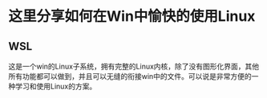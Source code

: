 # 这里分享如何在Win中愉快的使用Linux

## WSL

这是一个win的Linux子系统，拥有完整的Linux内核，除了没有图形化界面，其他所有功能都可以做到，并且可以无缝的衔接win中的文件。可以说是非常方便的一种学习和使用Linux的方案。